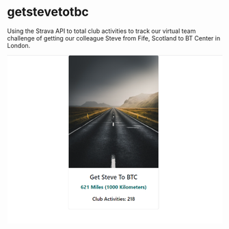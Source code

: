 ﻿# getstevetotbc

Using the Strava API to total club activities to track our virtual team challenge of getting our colleague Steve from Fife, Scotland to BT Center in London.

![alt text](https://github.com/Jaindreas/getstevetotbc/blob/main/SteveToBTC.PNG)
